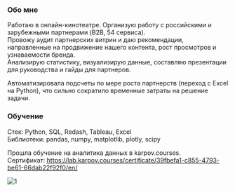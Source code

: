 ### Обо мне
Работаю в онлайн-кинотеатре. Организую работу с российскими и зарубежными партнерами (B2B, 54 сервиса).  
Провожу аудит партнерских витрин и даю рекомендации, направленные на продвижение нашего контента, рост просмотров и узнаваемости бренда.   
Анализирую статистику, визуализирую данные, составляю презентации для руководства и гайды для партнеров.   

Автоматизировала подсчеты по мере роста партнерств (переход с Excel на Python), что сильно сократило временные затраты на решение задачи.  

### Обучение
Стек: Python, SQL, Redash, Tableau, Excel  
Библиотеки: pandas, numpy, matplotlib, plotly, scipy  

Прошла обучение на аналитика данных в karpov.courses.  
Сертификат: [https://lab.karpov.courses/certificate/39fbefa1-c855-4793-be61-66dab22f92f0/en/ ](https://lab.karpov.courses/certificate/39fbefa1-c855-4793-be61-66dab22f92f0/en/) 

![1](https://github.com/sophiazalomanina/sophiazalomanina/assets/134504268/65cb0b8b-84cd-4076-bd73-325ef8356ec8)
